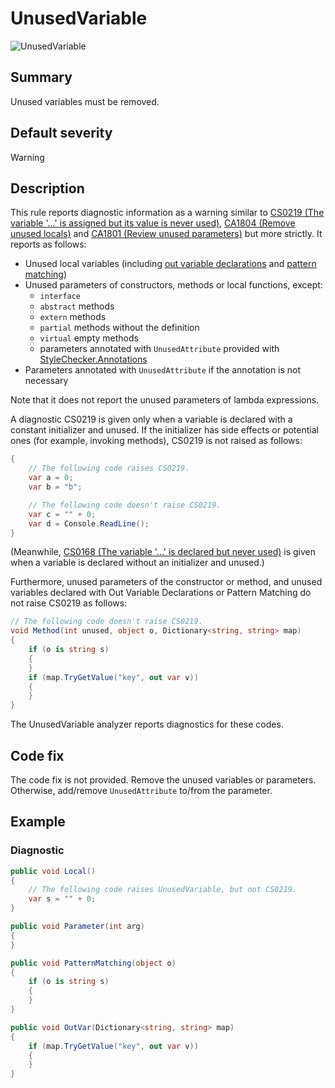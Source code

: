 # UnusedVariable

![UnusedVariable][fig-UnusedVariable]

## Summary

Unused variables must be removed.

## Default severity

Warning

## Description

This rule reports diagnostic information as a warning similar to
[CS0219 (The variable '...' is assigned but its value is never used)][cs0219],
[CA1804 (Remove unused locals)][ca1804] and
[CA1801 (Review unused parameters)][ca1801] but more strictly.
It reports as follows:

- Unused local variables (including [out variable declarations][out-var]
  and [pattern matching][pattern-matching])
- Unused parameters of constructors, methods or local functions, except:
  - `interface`
  - `abstract` methods
  - `extern` methods
  - `partial` methods without the definition
  - `virtual` empty methods
  - parameters annotated with `UnusedAttribute` provided with
    [StyleChecker.Annotations][stylechecker-annotations]
- Parameters annotated with `UnusedAttribute` if the annotation is
  not necessary

Note that it does not report the unused parameters of lambda expressions.

A diagnostic CS0219 is given only when a variable is declared with
a constant initializer and unused. If the initializer has side effects
or potential ones (for example, invoking methods),
CS0219 is not raised as follows:

```csharp
{
    // The following code raises CS0219.
    var a = 0;
    var b = "b";

    // The following code doesn't raise CS0219.
    var c = "" + 0;
    var d = Console.ReadLine();
}
```

(Meanwhile, [CS0168 (The variable '...' is declared but never used)][cs0168]
is given when a variable is declared without an initializer and unused.)

Furthermore, unused parameters of the constructor or method,
and unused variables declared with Out Variable Declarations or
Pattern Matching
do not raise CS0219 as follows:

```csharp
// The following code doesn't raise CS0219.
void Method(int unused, object o, Dictionary<string, string> map)
{
    if (o is string s)
    {
    }
    if (map.TryGetValue("key", out var v))
    {
    }
}
```

The UnusedVariable analyzer reports diagnostics for these codes.

## Code fix

The code fix is not provided. Remove the unused variables or parameters.
Otherwise, add/remove `UnusedAttribute` to/from the parameter.

## Example

### Diagnostic

```csharp
public void Local()
{
    // The following code raises UnusedVariable, but not CS0219.
    var s = "" + 0;
}

public void Parameter(int arg)
{
}

public void PatternMatching(object o)
{
    if (o is string s)
    {
    }
}

public void OutVar(Dictionary<string, string> map)
{
    if (map.TryGetValue("key", out var v))
    {
    }
}
```

[cs0168]:
  https://docs.microsoft.com/en-us/dotnet/csharp/misc/cs0168
[cs0219]:
  https://docs.microsoft.com/en-us/dotnet/csharp/misc/cs0219
[ca1804]:
  https://docs.microsoft.com/en-us/visualstudio/code-quality/ca1804-remove-unused-locals?view=vs-2017
[ca1801]:
  https://docs.microsoft.com/en-us/visualstudio/code-quality/ca1801-review-unused-parameters?view=vs-2017
[out-var]:
  https://github.com/dotnet/csharplang/blob/master/proposals/csharp-7.0/out-var.md
[pattern-matching]:
  https://github.com/dotnet/csharplang/blob/master/proposals/csharp-7.0/pattern-matching.md
[stylechecker-annotations]:
  https://www.nuget.org/packages/StyleChecker.Annotations/
[fig-UnusedVariable]:
  https://maroontress.github.io/StyleChecker/images/UnusedVariable.png
